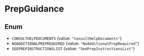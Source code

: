# PrepGuidance

## Enum

* `CONSULTHELPDOCUMENTS` (value: `"ConsultHelpDocuments"`)
* `NOADDITIONALPREPREQUIRED` (value: `"NoAdditionalPrepRequired"`)
* `SEEPREPINSTRUCTIONSLIST` (value: `"SeePrepInstructionsList"`)
